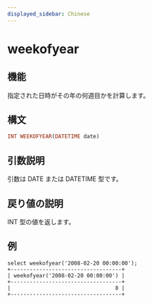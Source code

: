 ```yaml
---
displayed_sidebar: Chinese
---
```


# weekofyear

## 機能

指定された日時がその年の何週目かを計算します。

## 構文

```Haskell
INT WEEKOFYEAR(DATETIME date)
```

## 引数説明

引数は DATE または DATETIME 型です。

## 戻り値の説明

INT 型の値を返します。

## 例

```Plain Text
select weekofyear('2008-02-20 00:00:00');
+-----------------------------------+
| weekofyear('2008-02-20 00:00:00') |
+-----------------------------------+
|                                 8 |
+-----------------------------------+
```
